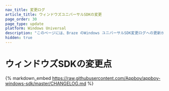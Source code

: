 ```yaml
---
nav_title: 変更ログ
article_title: ウィンドウズユニバーサルSDKの変更
page_order: 30
page_type: update
platform: Windows Universal
description: "このページには、Braze のWindows ユニバーサルSDK変更ログへの更新が一覧表示されます。"
hidden: true
---
```


# ウィンドウズSDKの変更点

{% markdown_embed https://raw.githubusercontent.com/Appboy/appboy-windows-sdk/master/CHANGELOG.md %}
